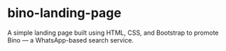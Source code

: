 # bino-landing-page
A simple landing page built using HTML, CSS, and Bootstrap to promote Bino — a WhatsApp-based search service.
